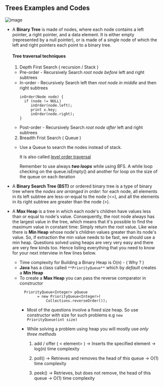 ## Trees Examples and Codes

![image](https://github.com/sandipsahoo2k2/my/assets/5547869/82d56a1d-c180-4b6a-998f-7330ba0b6968)

* A **Binary Tree** is made of nodes, where each node contains a left pointer, a right pointer, and a data element.
It is either empty (represented by a null pointer), or is made of a single node of which
the left and right pointers each point to a binary tree.
  #### Tree traversal techniques
  
  1. Depth First Search ( recursion / Stack )
     
    * Pre-order - Recursively Search _root node before_ left and right subtrees 
    * In-order - Recursively Search left then _root node in middle_ and then right subtrees
      ```
      inOrder(Node node) {
        if (node != NULL)
           inOrder(node.left);
           print x.key;
           inOrder(node.right);
      }
      ```
    * Post-order - Recursively Search _root node after_ left and right subtrees
      
  2. Breadth Frist Search  ( Queue )
     
    * Use a Queue to search the nodes instead of stack.
      
      It is also called [level order traversal](https://youtu.be/9hGwYdjcfRU)
      
      Remember to use always **_two loops_** while using BFS.
      A while loop checking on the queue.isEmpty()
      and another for loop on the size of the queue on each iteration

* A **Binary Search Tree (BST)** or ordered binary tree is a type of binary tree where the _nodes are arranged
in order_: for each node, all elements in its left subtree are less-or-equal to the node (<=), 
and all the elements in its right subtree are greater than the node (>).

* A **Max Heap** is a tree in which each node's children have values less than or equal to node's value.
Consequently, the root node always has the largest value in the tree, which means that it's possible to find
the maximum value in constant time: Simply return the root value.
  Like wise there is **Min Heap** whose node's children values greater than its node's value.
So, if extraction the min value needs to be fast, we should use a min heap.
  Questions solved using heaps are very very easy and there are very few kinds too. Hence listing everything that you need to know for your next interview in few lines below.
  * Time complexity for Building a Binary Heap is O(n) - ( Why ? ) 
  * **Java** has a class called `**PriorityQueue**` which by _default_ creates a **Min Heap**
  * To create a **Max Heap** you can pass the reverse comparator in constructor
    ```
      PriorityQueue<Integer> pQueue
            = new PriorityQueue<Integer>(
                Collections.reverseOrder());
    ```
    * Most of the questions involve a fixed size heap.
      So use constructor with size for such problems e.g `new PriorityQueue(int size)`
    * While solving a problem using heap you will mostly use _only three methods_

      1. add / offer ( < element> ) -> Inserts the specified element -> log(n) time complexity

      2. poll() -> Retrieves and removes the head of this queue -> O(1) time complexity

      3. peek() -> Retrieves, but does not remove, the head of this queue -> O(1) time complexity
      
